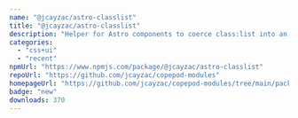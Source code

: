 ```yaml
---
name: "@jcayzac/astro-classlist"
title: "@jcayzac/astro-classlist"
description: "Helper for Astro components to coerce class:list into an array of strings."
categories:
  - "css+ui"
  - "recent"
npmUrl: "https://www.npmjs.com/package/@jcayzac/astro-classlist"
repoUrl: "https://github.com/jcayzac/copepod-modules"
homepageUrl: "https://github.com/jcayzac/copepod-modules/tree/main/packages/astro-classlist#readme"
badge: "new"
downloads: 370
---
```

